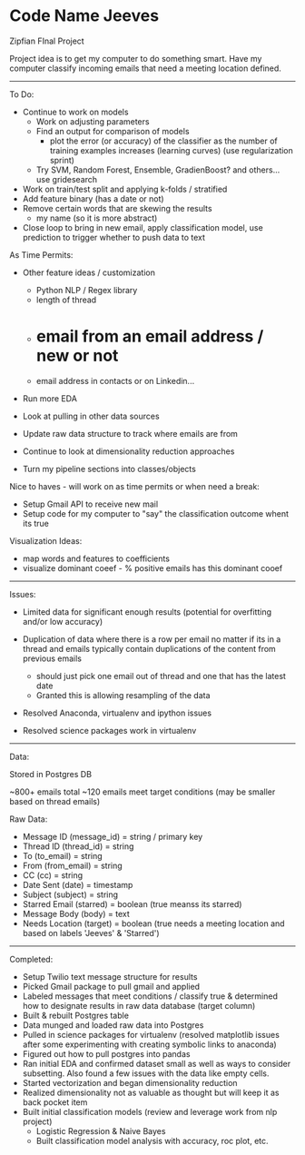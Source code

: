 # Code Name Jeeves 
Zipfian FInal Project

Project idea is to get my computer to do something smart. Have my computer classify incoming emails that need a meeting location defined.

------------

To Do:

- Continue to work on models
    - Work on adjusting parameters
    - Find an output for comparison of models
        - plot the error (or accuracy) of the classifier as the number of training examples increases (learning curves) (use regularization sprint)
    - Try SVM, Random Forest, Ensemble, GradienBoost? and others... use gridesearch
- Work on train/test split and applying k-folds / stratified
- Add feature binary (has a date or not)
- Remove certain words that are skewing the results
    - my name (so it is more abstract)
- Close loop to bring in new email, apply classification model, use prediction to trigger whether to push data to text


As Time Permits:
- Other feature ideas / customization
    - Python NLP / Regex library
    - length of thread
    - # email from an email address / new or not
    - email address in contacts or on Linkedin...
- Run more EDA

- Look at pulling in other data sources
- Update raw data structure to track where emails are from
- Continue to look at dimensionality reduction approaches
- Turn my pipeline sections into classes/objects

Nice to haves - will work on as time permits or when need a break:

- Setup Gmail API to receive new mail
- Setup code for my computer to "say" the classification outcome whent its true


Visualization Ideas:
- map words and features to coefficients
- visualize dominant coeef - % positive emails has this dominant cooef

---------------
Issues:
- Limited data for significant enough results (potential for overfitting and/or low accuracy)
- Duplication of data where there is a row per email no matter if its in a thread and emails typically contain duplications of the content from previous emails
    - should just pick one email out of  thread and one that has the latest date
    - Granted this is allowing resampling of the data


- Resolved Anaconda, virtualenv and ipython issues
- Resolved science packages work in virtualenv

---------------
Data:

Stored in Postgres DB

~800+ emails total
~120 emails meet target conditions (may be smaller based on thread emails)

Raw Data:
- Message ID (message_id) = string / primary key
- Thread ID (thread_id) = string
- To (to_email) = string
- From (from_email) = string
- CC (cc) = string
- Date Sent (date) = timestamp
- Subject (subject) = string
- Starred Email (starred) = boolean (true meanss its starred)
- Message Body (body) = text
- Needs Location (target) = boolean (true needs a meeting location and based on labels 'Jeeves' & 'Starred')

---------------
Completed:
- Setup Twilio text message structure for results
- Picked Gmail package to pull gmail and applied
- Labeled messages that meet conditions / classify true & determined how to designate results in raw data database (target column)
- Built & rebuilt Postgres table
- Data munged and loaded raw data into Postgres
- Pulled in science packages for virtualenv (resolved matplotlib issues after some experimenting with creating symbolic links to anaconda)
- Figured out how to pull postgres into pandas
- Ran initial EDA and confirmed dataset small as well as ways to consider subsetting. Also found a few issues with the data like empty cells.
- Started vectorization and began dimensionality reduction 
- Realized dimensionality not as valuable as thought but will keep it as back pocket item
- Built initial classification models (review and leverage work from nlp project)
    - Logistic Regression & Naive Bayes
    - Built classification model analysis with accuracy, roc plot, etc.



